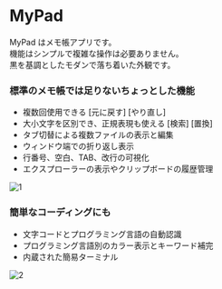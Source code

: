 # MyPad

MyPad はメモ帳アプリです。  
機能はシンプルで複雑な操作は必要ありません。  
黒を基調としたモダンで落ち着いた外観です。  

### 標準のメモ帳では足りないちょっとした機能

- 複数回使用できる [元に戻す] [やり直し]
- 大小文字を区別でき、正規表現も使える [検索] [置換]
- タブ切替による複数ファイルの表示と編集
- ウィンドウ端での折り返し表示
- 行番号、空白、TAB、改行の可視化
- エクスプローラーの表示やクリップボードの履歴管理

![1](https://user-images.githubusercontent.com/16559662/71766022-acb14d00-2f3e-11ea-9b69-defed3b09c84.png)

### 簡単なコーディングにも

- 文字コードとプログラミング言語の自動認識
- プログラミング言語別のカラー表示とキーワード補完
- 内蔵された簡易ターミナル

![2](https://user-images.githubusercontent.com/16559662/71780233-4e9a6d80-3003-11ea-8724-1c28ef981325.png)
